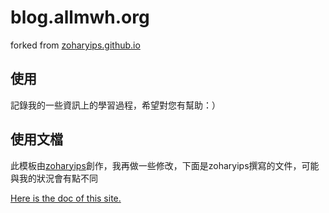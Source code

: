 # blog.allmwh.org

forked from [zoharyips.github.io](https://github.com/zoharyips/zoharyips.github.io)

## 使用

記錄我的一些資訊上的學習過程，希望對您有幫助：）

## 使用文檔

此模板由[zoharyips](https://github.com/zoharyips)創作，我再做一些修改，下面是zoharyips撰寫的文件，可能與我的狀況會有點不同

[Here is the doc of this site.](https://zoharyips.github.io/doc)